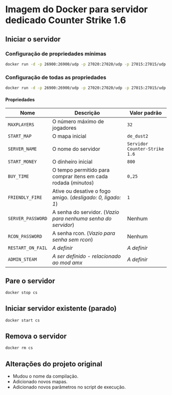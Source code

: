 # Imagem do Docker para servidor dedicado Counter Strike 1.6

## Iniciar o servidor

### Configuração de propriedades mínimas

```bash
docker run -d -p 26900:26900/udp -p 27020:27020/udp -p 27015:27015/udp -p 27015:27015 -e ADMIN_STEAM=0:1:1234566 --name cs cs16ds/server:latest
```

### Configuração de todas as propriedades
```bash
docker run -d -p 26900:26900/udp -p 27020:27020/udp -p 27015:27015/udp -p 27015:27015 -e MAXPLAYERS=32 -e START_MAP=de_dust2 -e SERVER_NAME="Nome do meu servidor" - e START_MONEY=16000 -e BUY_TIME=0.25 -e FRIENDLY_FIRE=1 -e ADMIN_STEAM=0:1:1234566 --name cs cs16ds/server:latest +log
```

#### Propriedades

| Nome | Descrição | Valor padrão |
| --- | --- | --- |
| `MAXPLAYERS` | O número máximo de jogadores | `32` |
| `START_MAP` | O mapa inicial | `de_dust2` |
| `SERVER_NAME` | O nome do servidor | `Servidor Counter-Strike 1.6` |
| `START_MONEY` | O dinheiro inicial | `800` |
| `BUY_TIME` | O tempo permitido para comprar itens em cada rodada (*minutos*) | `0,25` |
| `FRIENDLY_FIRE` | Ative ou desative o fogo amigo. (*desligado: 0, ligado: 1*) | `1` |
| `SERVER_PASSWORD` | A senha do servidor. (*Vazio para nenhuma senha do servidor*) | Nenhum |
| `RCON_PASSWORD` | A senha rcon. (*Vazio para senha sem rcon*) | Nenhum |
| `RESTART_ON_FAIL` | *A definir* | *A definir* |
| `ADMIN_STEAM` | *A ser definido - relacionado ao mod amx*| *A definir* |

## Pare o servidor

```bash
docker stop cs
```

## Iniciar servidor existente (parado)

```bash
docker start cs
```

## Remova o servidor

```bash
docker rm cs
```

## Alterações do projeto original

* Mudou o nome da compilação.
* Adicionado novos mapas.
* Adicionado novos parâmetros no script de execução.
